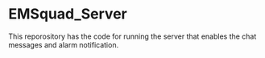 # EMSquad_Server

This reporository has the code for running the server that enables the chat messages and alarm notification.
